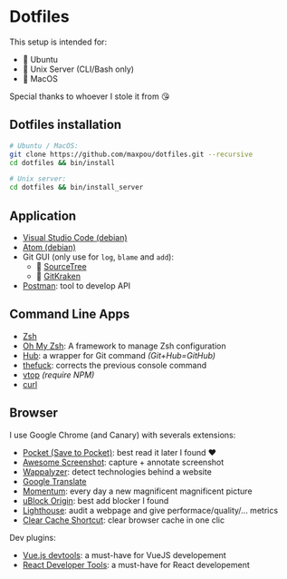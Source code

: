 # Dotfiles

This setup is intended for: 

* :penguin: Ubuntu
* :penguin: Unix Server (CLI/Bash only)
* :apple: MacOS

Special thanks to whoever I stole it from :kissing_heart:


## Dotfiles installation

```bash
# Ubuntu / MacOS:
git clone https://github.com/maxpou/dotfiles.git --recursive
cd dotfiles && bin/install

# Unix server:
cd dotfiles && bin/install_server
```

## Application

* [Visual Studio Code (debian)](https://code.visualstudio.com)
* [Atom (debian)](https://atom.io)
* Git GUI (only use for `log`, `blame` and `add`):
  * :apple: [SourceTree](https://www.sourcetreeapp.com/)
  * :penguin: [GitKraken](https://www.gitkraken.com/)
* [Postman](https://chrome.google.com/webstore/detail/postman/fhbjgbiflinjbdggehcddcbncdddomop): tool to develop API

## Command Line Apps

* [Zsh](https://github.com/robbyrussell/oh-my-zsh/wiki/Installing-ZSH)
* [Oh My Zsh](https://github.com/robbyrussell/oh-my-zsh): A framework to manage Zsh configuration
* [Hub](https://github.com/github/hub): a wrapper for Git command *(Git+Hub=GitHub)*
* [thefuck](https://github.com/nvbn/thefuck#installation): corrects the previous console command
* [vtop](https://github.com/MrRio/vtop) *(require NPM)*
* [curl](https://github.com/curl/curl)

## Browser

I use Google Chrome (and Canary) with severals extensions:

* [Pocket (Save to Pocket)](https://chrome.google.com/webstore/detail/save-to-pocket/niloccemoadcdkdjlinkgdfekeahmflj): best read it later I found ❤️
* [Awesome Screenshot](https://chrome.google.com/webstore/detail/awesome-screenshot-screen/nlipoenfbbikpbjkfpfillcgkoblgpmj): capture + annotate screenshot
* [Wappalyzer](https://chrome.google.com/webstore/detail/wappalyzer/gppongmhjkpfnbhagpmjfkannfbllamg): detect technologies behind a website
* [Google Translate](https://chrome.google.com/webstore/detail/google-translate/aapbdbdomjkkjkaonfhkkikfgjllcleb)
* [Momentum](https://chrome.google.com/webstore/detail/momentum/laookkfknpbbblfpciffpaejjkokdgca): every day a new magnificent magnificent picture
* [uBlock Origin](https://chrome.google.com/webstore/detail/ublock-origin/cjpalhdlnbpafiamejdnhcphjbkeiagm): best add blocker I found
* [Lighthouse](https://chrome.google.com/webstore/detail/lighthouse/blipmdconlkpinefehnmjammfjpmpbjk): audit a webpage and give performace/quality/... metrics
* [Clear Cache Shortcut](https://chrome.google.com/webstore/detail/clear-cache-shortcut/jnajhcakejgchhbjlchkfmdidgjefleg): clear browser cache in one clic

Dev plugins:
* [Vue.js devtools](https://chrome.google.com/webstore/detail/vuejs-devtools/nhdogjmejiglipccpnnnanhbledajbpd): a must-have for VueJS developement
* [React Developer Tools](https://chrome.google.com/webstore/detail/react-developer-tools/fmkadmapgofadopljbjfkapdkoienihi): a must-have for React developement
